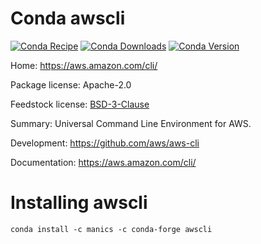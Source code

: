 Conda awscli
============
[![Conda Recipe](https://img.shields.io/badge/recipe-awscli-green.svg)](https://anaconda.org/manics/awscli)
[![Conda Downloads](https://img.shields.io/conda/dn/manics/awscli.svg)](https://anaconda.org/manics/awscli)
[![Conda Version](https://img.shields.io/conda/vn/manics/awscli.svg)](https://anaconda.org/manics/awscli)

Home: https://aws.amazon.com/cli/

Package license: Apache-2.0

Feedstock license: [BSD-3-Clause](https://github.com/conda-forge/awscli-feedstock/blob/master/LICENSE.txt)

Summary: Universal Command Line Environment for AWS.

Development: https://github.com/aws/aws-cli

Documentation: https://aws.amazon.com/cli/


Installing awscli
=================

```
conda install -c manics -c conda-forge awscli
```
